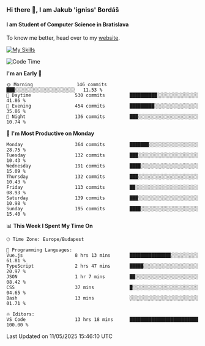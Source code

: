 ### Hi there 👋, I am Jakub 'igniss' Bordáš

#### I am Student of Computer Science in Bratislava
To know me better, head over to my [website](https://bordas.sk).

[![My Skills](https://skillicons.dev/icons?i=js,typescript,html,css,figma,svelte,vue,next,postgresql,nest,express,nodejs)](https://bordas.sk)


<!--START_SECTION:waka-->
![Code Time](http://img.shields.io/badge/Code%20Time-1%2C885%20hrs%2027%20mins-blue)

**I'm an Early 🐤** 

```text
🌞 Morning                146 commits         ███░░░░░░░░░░░░░░░░░░░░░░   11.53 % 
🌆 Daytime                530 commits         ██████████░░░░░░░░░░░░░░░   41.86 % 
🌃 Evening                454 commits         █████████░░░░░░░░░░░░░░░░   35.86 % 
🌙 Night                  136 commits         ███░░░░░░░░░░░░░░░░░░░░░░   10.74 % 
```
📅 **I'm Most Productive on Monday** 

```text
Monday                   364 commits         ███████░░░░░░░░░░░░░░░░░░   28.75 % 
Tuesday                  132 commits         ███░░░░░░░░░░░░░░░░░░░░░░   10.43 % 
Wednesday                191 commits         ████░░░░░░░░░░░░░░░░░░░░░   15.09 % 
Thursday                 132 commits         ███░░░░░░░░░░░░░░░░░░░░░░   10.43 % 
Friday                   113 commits         ██░░░░░░░░░░░░░░░░░░░░░░░   08.93 % 
Saturday                 139 commits         ███░░░░░░░░░░░░░░░░░░░░░░   10.98 % 
Sunday                   195 commits         ████░░░░░░░░░░░░░░░░░░░░░   15.40 % 
```


📊 **This Week I Spent My Time On** 

```text
🕑︎ Time Zone: Europe/Budapest

💬 Programming Languages: 
Vue.js                   8 hrs 13 mins       ███████████████░░░░░░░░░░   61.81 % 
TypeScript               2 hrs 47 mins       █████░░░░░░░░░░░░░░░░░░░░   20.97 % 
JSON                     1 hr 7 mins         ██░░░░░░░░░░░░░░░░░░░░░░░   08.42 % 
CSS                      37 mins             █░░░░░░░░░░░░░░░░░░░░░░░░   04.65 % 
Bash                     13 mins             ░░░░░░░░░░░░░░░░░░░░░░░░░   01.71 % 

🔥 Editors: 
VS Code                  13 hrs 18 mins      █████████████████████████   100.00 % 
```


 Last Updated on 11/05/2025 15:46:10 UTC
<!--END_SECTION:waka-->
